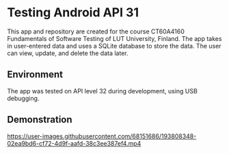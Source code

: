 # Testing Android API 31
This app and repository are created for the course CT60A4160 Fundamentals of Software Testing of LUT University, Finland. 
The app takes in user-entered data and uses a SQLite database to store the data. 
The user can view, update, and delete the data later.

## Environment
The app was tested on API level 32 during development, using USB debugging.

## Demonstration
https://user-images.githubusercontent.com/68151686/193808348-02ea9bd6-cf72-4d9f-aafd-38c3ee387ef4.mp4



